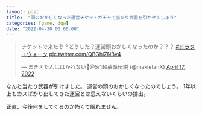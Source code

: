 ```yaml
---
layout: post
title:  "頭のおかしくなった運営チケットガチャで当たり武器を引かせてしまう"
categories: [game, dqw]
date: "2022-04-20 00:00:00"
---
```


<blockquote class="twitter-tweet tw-align-center"><p lang="ja" dir="ltr">チケットで来たぞ？どうした？運営頭おかしくなったのか？？？ <a href="https://twitter.com/hashtag/%E3%83%89%E3%83%A9%E3%82%AF%E3%82%A8%E3%82%A6%E3%82%A9%E3%83%BC%E3%82%AF?src=hash&amp;ref_src=twsrc%5Etfw">#ドラクエウォーク</a> <a href="https://t.co/QBGhlZNBv4">pic.twitter.com/QBGhlZNBv4</a></p>&mdash; まきえたんははかれない🥦@5/1超革命伝説 (@makietanX) <a href="https://twitter.com/makietanX/status/1515693922508541959?ref_src=twsrc%5Etfw">April 17, 2022</a></blockquote> <script async src="https://platform.twitter.com/widgets.js" charset="utf-8"></script>

なんと当たり武器が引けました。
運営の頭のおかしくなったのでしょう。
1年以上もカスばかり出してきた運営とは思えないくらいの排出。

正直、今後何をしてくるのか怖くて眠れません。
